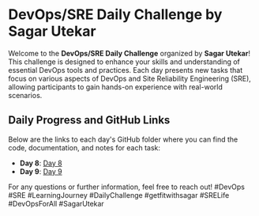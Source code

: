 # DevOps/SRE Daily Challenge by Sagar Utekar
Welcome to the **DevOps/SRE Daily Challenge** organized by **Sagar Utekar**! This challenge is designed to enhance your skills and understanding of essential DevOps tools and practices. Each day presents new tasks that focus on various aspects of DevOps and Site Reliability Engineering (SRE), allowing participants to gain hands-on experience with real-world scenarios.

## Daily Progress and GitHub Links
Below are the links to each day's GitHub folder where you can find the code, documentation, and notes for each task:  

- **Day 8**: [Day 8](https://github.com/prath-void/devops-sre-challenge/tree/master/8-RabbitMQ)
- **Day 9**: [Day 9](https://github.com/prath-void/devops-sre-challenge/tree/master/9-RabbitMQ-logs)

For any questions or further information, feel free to reach out!
#DevOps #SRE #LearningJourney #DailyChallenge #getfitwithsagar #SRELife #DevOpsForAll #SagarUtekar
